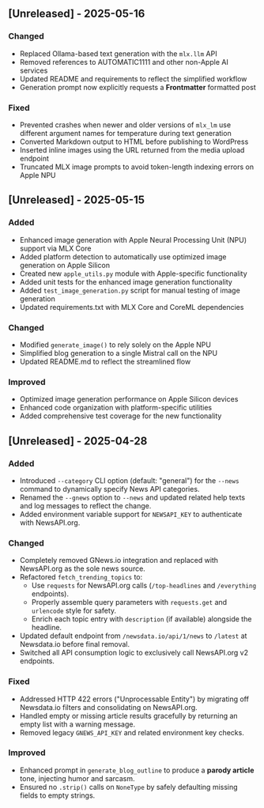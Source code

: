 
## [Unreleased] - 2025-05-16

### Changed
- Replaced Ollama-based text generation with the `mlx.llm` API
- Removed references to AUTOMATIC1111 and other non-Apple AI services
- Updated README and requirements to reflect the simplified workflow
- Generation prompt now explicitly requests a **Frontmatter** formatted post

### Fixed
- Prevented crashes when newer and older versions of `mlx_lm` use
  different argument names for temperature during text generation
- Converted Markdown output to HTML before publishing to WordPress
- Inserted inline images using the URL returned from the media upload endpoint
- Truncated MLX image prompts to avoid token-length indexing errors on Apple NPU

## [Unreleased] - 2025-05-15

### Added
- Enhanced image generation with Apple Neural Processing Unit (NPU) support via MLX Core
- Added platform detection to automatically use optimized image generation on Apple Silicon
- Created new `apple_utils.py` module with Apple-specific functionality
- Added unit tests for the enhanced image generation functionality
- Added `test_image_generation.py` script for manual testing of image generation
- Updated requirements.txt with MLX Core and CoreML dependencies

### Changed
- Modified `generate_image()` to rely solely on the Apple NPU
- Simplified blog generation to a single Mistral call on the NPU
- Updated README.md to reflect the streamlined flow

### Improved
- Optimized image generation performance on Apple Silicon devices
- Enhanced code organization with platform-specific utilities
- Added comprehensive test coverage for the new functionality

## [Unreleased] - 2025-04-28

### Added
- Introduced `--category` CLI option (default: "general") for the `--news` command to dynamically specify News API categories.
- Renamed the `--gnews` option to `--news` and updated related help texts and log messages to reflect the change.
- Added environment variable support for `NEWSAPI_KEY` to authenticate with NewsAPI.org.

### Changed
- Completely removed GNews.io integration and replaced with NewsAPI.org as the sole news source.
- Refactored `fetch_trending_topics` to:
  - Use `requests` for NewsAPI.org calls (`/top-headlines` and `/everything` endpoints).
  - Properly assemble query parameters with `requests.get` and `urlencode` style for safety.
  - Enrich each topic entry with `description` (if available) alongside the headline.
- Updated default endpoint from `/newsdata.io/api/1/news` to `/latest` at Newsdata.io before final removal.
- Switched all API consumption logic to exclusively call NewsAPI.org v2 endpoints.

### Fixed
- Addressed HTTP 422 errors ("Unprocessable Entity") by migrating off Newsdata.io filters and consolidating on NewsAPI.org.
- Handled empty or missing article results gracefully by returning an empty list with a warning message.
- Removed legacy `GNEWS_API_KEY` and related environment key checks.

### Improved
- Enhanced prompt in `generate_blog_outline` to produce a **parody article** tone, injecting humor and sarcasm.
- Ensured no `.strip()` calls on `NoneType` by safely defaulting missing fields to empty strings.